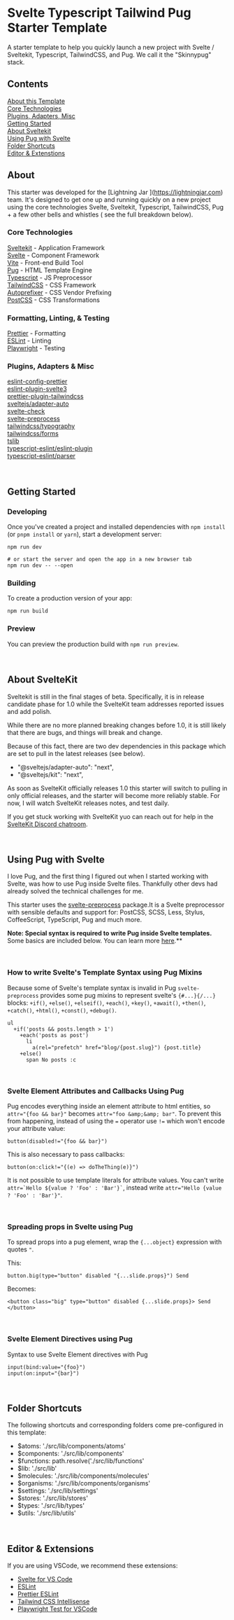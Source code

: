# Svelte Typescript Tailwind Pug Starter Template

A starter template to help you quickly launch a new project with Svelte / Sveltekit, Typescript, TailwindCSS, and Pug. We call it the "Skinnypug" stack.
&nbsp;

## Contents

[About this Template](#about)<br />
[Core Technologies](#core-technologies)<br />
[Plugins, Adapters, Misc](#plugins-adapters--misc)<br />
[Getting Started](#getting-started)<br />
[About Sveltekit](#about-sveltekit)<br />
[Using Pug with Svelte](#using-pug-with-svelte)<br />
[Folder Shortcuts](#folder-shortcuts)<br />
[Editor & Extenstions](#editor--extensions)<br />

## About

This starter was developed for the [Lightning Jar \](https://lightningjar.com) team. It's designed to get one up and running quickly on a new project using the core technologies Svelte, Sveltekit, Typescript, TailwindCSS, Pug + a few other bells and whistles ( see the full breakdown below).

### Core Technologies

[Sveltekit](https://kit.svelte.dev/) - Application Framework<br />
[Svelte](https://svelte.dev/) - Component Framework<br />
[Vite](https://vitejs.dev/) - Front-end Build Tool<br />
[Pug](https://pugjs.org/api/getting-started.html) - HTML Template Engine <br />
[Typescript](https://www.typescriptlang.org/) - JS Preprocessor<br />
[TailwindCSS](https://tailwindcss.com/) - CSS Framework<br />
[Autoprefixer](https://github.com/postcss/autoprefixer) - CSS Vendor Prefixing<br />
[PostCSS](https://postcss.org/) - CSS Transformations<br />

### Formatting, Linting, & Testing

[Prettier](https://prettier.io/) - Formatting<br />
[ESLint](https://eslint.org/) - Linting<br />
[Playwright](https://playwright.dev/) - Testing<br />

### Plugins, Adapters & Misc

[eslint-config-prettier](https://github.com/prettier/eslint-config-prettier)<br/>
[eslint-plugin-svelte3](https://github.com/sveltejs/eslint-plugin-svelte3)<br/>
[prettier-plugin-tailwindcss](https://github.com/tailwindlabs/prettier-plugin-tailwindcss)<br/>
[sveltejs/adapter-auto](https://github.com/sveltejs/kit/tree/master/packages/adapter-auto)<br/>
[svelte-check](https://github.com/sveltejs/language-tools/tree/master/packages/svelte-check)<br/>
[svelte-preprocess](https://github.com/sveltejs/eslint-plugin-svelte3)<br/>
[tailwindcss/typography](https://github.com/tailwindlabs/tailwindcss-typography)<br/>
[tailwindcss/forms](https://github.com/tailwindlabs/tailwindcss-forms)<br/>
[tslib](https://github.com/Microsoft/tslib)<br/>
[typescript-eslint/eslint-plugin](https://github.com/typescript-eslint/typescript-eslint/tree/main/packages/eslint-plugin)<br/>
[typescript-eslint/parser](https://github.com/typescript-eslint/typescript-eslint/tree/main/packages/parser)<br/>

&nbsp;

## Getting Started

### Developing

Once you've created a project and installed dependencies with `npm install` (or `pnpm install` or `yarn`), start a development server:

```console
npm run dev

# or start the server and open the app in a new browser tab
npm run dev -- --open
```

### Building

To create a production version of your app:

```console
npm run build
```

### Preview

You can preview the production build with `npm run preview`.

&nbsp;

## About SvelteKit

Sveltekit is still in the final stages of beta. Specifically, it is in release candidate phase for 1.0 while the SvelteKit team addresses reported issues and add polish.

While there are no more planned breaking changes before 1.0, it is still likely that there are bugs, and things will break and change.

Because of this fact, there are two dev dependencies in this package which are set to pull in the latest releases (see below).

- "@sveltejs/adapter-auto": "next",
- "@sveltejs/kit": "next",

As soon as SvelteKit officially releases 1.0 this starter will switch to pulling in only official releases, and the starter will become more reliably stable. For now, I will watch SvelteKit releases notes, and test daily.

If you get stuck working with SvelteKit yuo can reach out for help in the [SvelteKit Discord chatroom](https://svelte.dev/chat).

&nbsp;

## Using Pug with Svelte

I love Pug, and the first thing I figured out when I started working with Svelte, was how to use Pug inside Svelte files. Thankfully other devs had already solved the technical challenges for me.

This starter uses the [svelte-preprocess](https://github.com/sveltejs/svelte-preprocess) package.It is a Svelte preprocessor with sensible defaults and support for: PostCSS, SCSS, Less, Stylus, CoffeeScript, TypeScript, Pug and much more.

**Note: Special syntax is required to write Pug inside Svelte templates.** Some basics are included below. You can learn more [here](https://github.com/sveltejs/svelte-preprocess/blob/HEAD/docs/preprocessing.md#preprocessors).\*\*

&nbsp;

### How to write Svelte's Template Syntax using Pug Mixins

Because some of Svelte's template syntax is invalid in Pug `svelte-preprocess` provides some pug mixins to represent svelte's `{#...}{/...}` blocks: `+if()`, `+else()`, `+elseif()`, `+each()`, `+key()`, `+await()`, `+then()`, `+catch()`, `+html()`, `+const()`, `+debug()`.

```pug
ul
  +if('posts && posts.length > 1')
    +each('posts as post')
      li
        a(rel="prefetch" href="blog/{post.slug}") {post.title}
    +else()
      span No posts :c
```

&nbsp;

### Svelte Element Attributes and Callbacks Using Pug

Pug encodes everything inside an element attribute to html entities, so `attr="{foo && bar}"` becomes `attr="foo &amp;&amp; bar"`. To prevent this from happening, instead of using the `=` operator use `!=` which won't encode your attribute value:

```pug
button(disabled!="{foo && bar}")
```

This is also necessary to pass callbacks:

```pug
button(on:click!="{(e) => doTheThing(e)}")
```

It is not possible to use template literals for attribute values. You can't write `` attr=`Hello ${value ? 'Foo' : 'Bar'}` ``, instead write `attr="Hello {value ? 'Foo' : 'Bar'}"`.

&nbsp;

### Spreading props in Svelte using Pug

To spread props into a pug element, wrap the `{...object}` expression with quotes `"`.

This:

```pug
button.big(type="button" disabled "{...slide.props}") Send
```

Becomes:

```svelte
<button class="big" type="button" disabled {...slide.props}> Send </button>
```

&nbsp;

### Svelte Element Directives using Pug

Syntax to use Svelte Element directives with Pug

```pug
input(bind:value="{foo}")
input(on:input="{bar}")
```

&nbsp;

## Folder Shortcuts

The following shortcuts and corresponding folders come pre-configured in this template:

- $atoms: './src/lib/components/atoms'
- $components: './src/lib/components'
- $functions: path.resolve('./src/lib/functions'
- $lib: './src/lib'
- $molecules: './src/lib/components/molecules'
- $organisms: './src/lib/components/organisms'
- $settings: './src/lib/settings'
- $stores: './src/lib/stores'
- $types: './src/lib/types'
- $utils: './src/lib/utils'

&nbsp;

## Editor & Extensions

If you are using VSCode, we recommend these extensions:

- [Svelte for VS Code](https://marketplace.visualstudio.com/items?itemName=svelte.svelte-vscode)
- [ESLint](https://marketplace.visualstudio.com/items?itemName=dbaeumer.vscode-eslint)
- [Prettier ESLint](https://marketplace.visualstudio.com/items?itemName=rvest.vs-code-prettier-eslint)
- [Tailwind CSS Intellisense](https://marketplace.visualstudio.com/items?itemName=bradlc.vscode-tailwindcss)
- [Playwright Test for VSCode](https://marketplace.visualstudio.com/items?itemName=ms-playwright.playwright)
